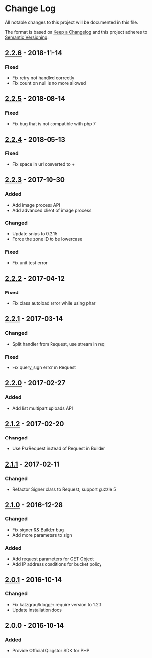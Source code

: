 # Change Log

All notable changes to this project will be documented in this file.

The format is based on [Keep a Changelog](http://keepachangelog.com/) and this project adheres to [Semantic Versioning](http://semver.org/).

## [2.2.6] - 2018-11-14

### Fixed

- Fix retry not handled correctly
- Fix count on null is no more allowed

## [2.2.5] - 2018-08-14

### Fixed

- Fix bug that is not compatible with php 7

## [2.2.4] - 2018-05-13

### Fixed

- Fix space in url converted to +

## [2.2.3] - 2017-10-30

### Added

- Add image process API
- Add advanced client of image process

### Changed

- Update snips to 0.2.15
- Force the zone ID to be lowercase

### Fixed

- Fix unit test error

## [2.2.2] - 2017-04-12

### Fixed

- Fix class autoload error while using phar

## [2.2.1] - 2017-03-14

### Changed

- Split handler from Request, use stream in req

### Fixed

- Fix query_sign error in Request

## [2.2.0] - 2017-02-27

### Added

- Add list multipart uploads API

## [2.1.2] - 2017-02-20

### Changed

- Use PsrRequest instead of Request in Builder

## [2.1.1] - 2017-02-11

### Changed

- Refactor Signer class to Request, support guzzle 5

## [2.1.0] - 2016-12-28

### Changed

- Fix signer && Builder bug
- Add more parameters to sign

### Added

- Add request parameters for GET Object
- Add IP address conditions for bucket policy

## [2.0.1] - 2016-10-14

### Changed

- Fix katzgrau/klogger require version to 1.2.1
- Update installation docs

## 2.0.0 - 2016-10-14

### Added

- Provide Official Qingstor SDK for PHP

[2.2.6]: https://github.com/yunify/qingstor-sdk-php/compare/2.2.5...2.2.6
[2.2.5]: https://github.com/yunify/qingstor-sdk-php/compare/2.2.4...2.2.5
[2.2.4]: https://github.com/yunify/qingstor-sdk-php/compare/2.2.3...2.2.4
[2.2.3]: https://github.com/yunify/qingstor-sdk-php/compare/2.2.2...2.2.3
[2.2.2]: https://github.com/yunify/qingstor-sdk-php/compare/2.2.1...2.2.2
[2.2.1]: https://github.com/yunify/qingstor-sdk-php/compare/2.2.0...2.2.1
[2.2.0]: https://github.com/yunify/qingstor-sdk-php/compare/2.1.2...2.2.0
[2.1.2]: https://github.com/yunify/qingstor-sdk-php/compare/2.1.1...2.1.2
[2.1.1]: https://github.com/yunify/qingstor-sdk-php/compare/2.1.0...2.1.1
[2.1.0]: https://github.com/yunify/qingstor-sdk-php/compare/2.0.1...2.1.0
[2.0.1]: https://github.com/yunify/qingstor-sdk-php/compare/2.0.0...2.0.1
